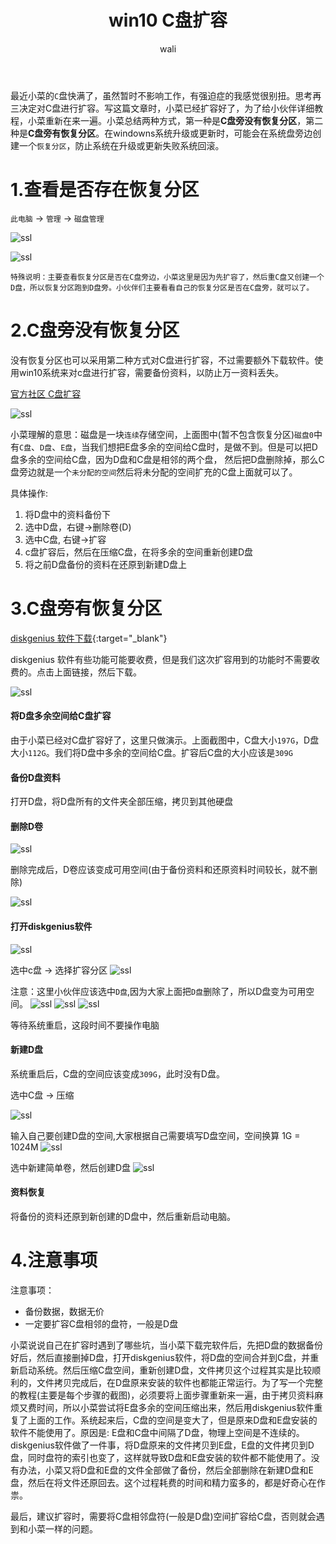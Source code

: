 ﻿---
layout: post
title: win10 C盘扩容   #标题
tagline:  win10系统 C盘扩容 恢复分区
category: other      #分类
author: wali    #作者
tag: other     #标签
ghurl:        #github url
ghurl_zip:    #github zip下载
comments: true

post_nav: ["1.查看是否存在恢复分区","2.C盘旁没有恢复分区","3.C盘旁有恢复分区","4.注意事项"]
---

最近小菜的`C`盘快满了，虽然暂时不影响工作，有强迫症的我感觉很别扭。思考再三决定对C盘进行扩容。写这篇文章时，小菜已经扩容好了，为了给小伙伴详细教程，小菜重新在来一遍。小菜总结两种方式，第一种是**C盘旁没有恢复分区**，第二种是**C盘旁有恢复分区**。在windowns系统升级或更新时，可能会在系统盘旁边创建一个`恢复分区`，防止系统在升级或更新失败系统回滚。

# 1.查看是否存在恢复分区

`此电脑` -> `管理` -> `磁盘管理`

![ssl](https://raw.githubusercontent.com/walidream/waliblog/gh-pages/static/image/other/other_15.png)

![ssl](https://raw.githubusercontent.com/walidream/waliblog/gh-pages/static/image/other/other_16.png)

`特殊说明：主要查看恢复分区是否在C盘旁边，小菜这里是因为先扩容了，然后重C盘又创建一个D盘，所以恢复分区跑到D盘旁。小伙伴们主要看看自己的恢复分区是否在C盘旁，就可以了。`

# 2.C盘旁没有恢复分区

没有恢复分区也可以采用第二种方式对C盘进行扩容，不过需要额外下载软件。使用win10系统来对c盘进行扩容，需要备份资料，以防止万一资料丢失。

[官方社区 C盘扩容](https://answers.microsoft.com/zh-hans/windows/forum/windows_7-files/c%C3%83%C2%A7%C3%A2%E2%82%AC%C2%BA%C3%8B%C5%93%C3%83%C2%A6%C3%A2%E2%82%AC%C2%B0%C3%82%C2%A9%C3%83%C2%A5%C3%82%C2%AE%C3%82%C2%B9%C3%83%C2%A9%C3%A2%E2%82%AC%E2%80%9D%C3%82%C2%AE%C3%83%C2%A9%C3%82%C2%A2%C3%8B%C5%93/82e4064b-ce8e-4ce5-ab45-6167e3672432?tab=AllReplies#tabs "https://answers.microsoft.com/zh-hans/windows/forum/windows_7-files/c%C3%83%C2%A7%C3%A2%E2%82%AC%C2%BA%C3%8B%C5%93%C3%83%C2%A6%C3%A2%E2%82%AC%C2%B0%C3%82%C2%A9%C3%83%C2%A5%C3%82%C2%AE%C3%82%C2%B9%C3%83%C2%A9%C3%A2%E2%82%AC%E2%80%9D%C3%82%C2%AE%C3%83%C2%A9%C3%82%C2%A2%C3%8B%C5%93/82e4064b-ce8e-4ce5-ab45-6167e3672432?tab=AllReplies#tabs")

![ssl](https://raw.githubusercontent.com/walidream/waliblog/gh-pages/static/image/other/other_16.png)

小菜理解的意思：磁盘是一块`连续`存储空间，上面图中(暂不包含恢复分区)`磁盘0`中有`C盘`、`D盘`、`E盘`，当我们想把E盘多余的空间给C盘时，是做不到。但是可以把D盘多余的空间给C盘，因为D盘和C盘是相邻的两个盘，
然后把D盘删除掉，那么C盘旁边就是一个`未分配的空间`然后将未分配的空间扩充的C盘上面就可以了。

具体操作: 
1. 将D盘中的资料备份下
2. 选中D盘，右键->删除卷(D)
3. 选中C盘, 右键->扩容
4. c盘扩容后，然后在压缩C盘，在将多余的空间重新创建D盘
5. 将之前D盘备份的资料在还原到新建D盘上

# 3.C盘旁有恢复分区

[diskgenius 软件下载](http://www.diskgenius.cn/download.php "http://www.diskgenius.cn/download.php"){:target="_blank"}

diskgenius 软件有些功能可能要收费，但是我们这次扩容用到的功能时不需要收费的。点击上面链接，然后下载。

![ssl](https://raw.githubusercontent.com/walidream/waliblog/gh-pages/static/image/other/other_17.png)

#### 将D盘多余空间给C盘扩容

由于小菜已经对C盘扩容好了，这里只做演示。上面截图中，C盘大小`197G`，D盘大小`112G`。我们将D盘中多余的空间给C盘。扩容后C盘的大小应该是`309G`

#### 备份D盘资料

打开D盘，将D盘所有的文件夹全部压缩，拷贝到其他硬盘

#### 删除D卷

![ssl](https://raw.githubusercontent.com/walidream/waliblog/gh-pages/static/image/other/other_17.png)

删除完成后，D卷应该变成可用空间(由于备份资料和还原资料时间较长，就不删除)

![ssl](https://raw.githubusercontent.com/walidream/waliblog/gh-pages/static/image/other/other_18.png)

#### 打开diskgenius软件

![ssl](https://raw.githubusercontent.com/walidream/waliblog/gh-pages/static/image/other/other_19.png)

选中c盘 -> 选择扩容分区
![ssl](https://raw.githubusercontent.com/walidream/waliblog/gh-pages/static/image/other/other_20.png)

注意：这里小伙伴应该选中`D盘`,因为大家上面把`D盘`删除了，所以D盘变为可用空间。
![ssl](https://raw.githubusercontent.com/walidream/waliblog/gh-pages/static/image/other/other_21.png)
![ssl](https://raw.githubusercontent.com/walidream/waliblog/gh-pages/static/image/other/other_22.png)
![ssl](https://raw.githubusercontent.com/walidream/waliblog/gh-pages/static/image/other/other_23.png)

等待系统重启，这段时间不要操作电脑

#### 新建D盘

系统重启后，C盘的空间应该变成`309G`，此时没有D盘。

选中C盘 -> 压缩

![ssl](https://raw.githubusercontent.com/walidream/waliblog/gh-pages/static/image/other/other_24.png)

输入自己要创建D盘的空间,大家根据自己需要填写D盘空间，空间换算 1G = 1024M
![ssl](https://raw.githubusercontent.com/walidream/waliblog/gh-pages/static/image/other/other_25.png)

选中新建简单卷，然后创建D盘
![ssl](https://raw.githubusercontent.com/walidream/waliblog/gh-pages/static/image/other/other_26.png)


#### 资料恢复

将备份的资料还原到新创建的D盘中，然后重新启动电脑。


# 4.注意事项

注意事项：
- 备份数据，数据无价
- 一定要扩容C盘相邻的盘符，一般是D盘

小菜说说自己在扩容时遇到了哪些坑，当小菜下载完软件后，先把D盘的数据备份好后，然后直接删掉D盘，打开diskgenius软件，将D盘的空间合并到C盘，并重新启动系统。然后压缩C盘空间，重新创建D盘，文件拷贝这个过程其实是比较顺利的，文件拷贝完成后，在D盘原来安装的软件也都能正常运行。为了写一个完整的教程(主要是每个步骤的截图)，必须要将上面步骤重新来一遍，由于拷贝资料麻烦又费时间，所以小菜尝试将E盘多余的空间压缩出来，然后用diskgenius软件重复了上面的工作。系统起来后，C盘的空间是变大了，但是原来D盘和E盘安装的软件不能使用了。原因是: E盘和C盘中间隔了D盘，物理上空间是不连续的。diskgenius软件做了一件事，将D盘原来的文件拷贝到E盘，E盘的文件拷贝到D盘，同时盘符的索引也变了，这样就导致D盘和E盘安装的软件都不能使用了。没有办法，小菜又将D盘和E盘的文件全部做了备份，然后全部删除在新建D盘和E盘，然后在将文件还原回去。这个过程耗费的时间和精力蛮多的，都是好奇心在作祟。

最后，建议扩容时，需要将C盘相邻盘符(一般是D盘)空间扩容给C盘，否则就会遇到和小菜一样的问题。








